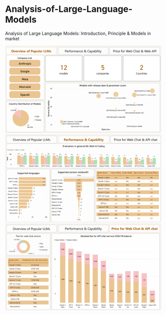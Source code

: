 # Analysis-of-Large-Language-Models
Analysis of Large Language Models: Introduction, Principle &amp; Models in market


![Image Alt Text](pics/overview.png)
![Image Alt Text](pics/performance.png)
![Image Alt Text](pics/price.png)
